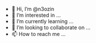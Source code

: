 - 👋 Hi, I’m @n3ozin
- 👀 I’m interested in ...
- 🌱 I’m currently learning ...
- 💞️ I’m looking to collaborate on ...
- 📫 How to reach me ...

<!---
n3ozin/n3ozin is a ✨ special ✨ repository because its `README.md` (this file) appears on your GitHub profile.
You can click the Preview link to take a look at your changes.
--->
